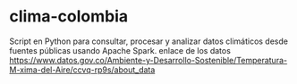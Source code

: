 # clima-colombia
Script en Python para consultar, procesar y analizar datos climáticos desde fuentes públicas usando Apache Spark.
enlace de los datos https://www.datos.gov.co/Ambiente-y-Desarrollo-Sostenible/Temperatura-M-xima-del-Aire/ccvq-rp9s/about_data

